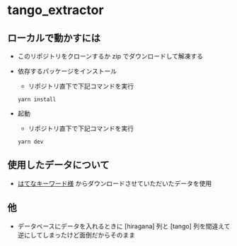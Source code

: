 # tango_extractor
## ローカルで動かすには
- このリポジトリをクローンするか zip でダウンロードして解凍する

- 依存するパッケージをインストール
  - リポジトリ直下で下記コマンドを実行
  ```
  yarn install
  ```

- 起動
  - リポジトリ直下で下記コマンドを実行
  ```
  yarn dev
  ```

## 使用したデータについて
- [はてなキーワード様](http://developer.hatena.ne.jp/ja/documents/keyword/misc/catalog) からダウンロードさせていただいたデータを使用

## 他
- データベースにデータを入れるときに [hiragana] 列と [tango] 列を間違えて逆にしてしまったけど面倒だからそのまま
